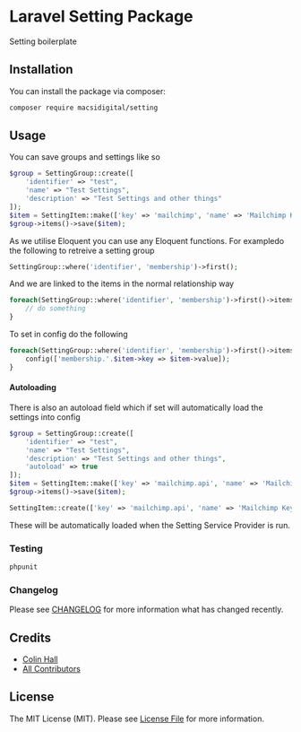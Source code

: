 # Laravel Setting Package

Setting boilerplate

## Installation

You can install the package via composer:

```bash
composer require macsidigital/setting
```

## Usage

You can save groups and settings like so

``` php
$group = SettingGroup::create([
    'identifier' => "test",
    'name' => "Test Settings",
    'description' => "Test Settings and other things"
]);
$item = SettingItem::make(['key' => 'mailchimp', 'name' => 'Mailchimp Key', 'description' => 'Your Mailchimp API key so we can enable communication with your Mailchimp account']);
$group->items()->save($item);
```

As we utilise Eloquent you can use any Eloquent functions.  For exampledo the following to retreive a setting group

``` php
SettingGroup::where('identifier', 'membership')->first();
```

And we are linked to the items in the normal relationship way

``` php
foreach(SettingGroup::where('identifier', 'membership')->first()->items){
	// do something
}
```

To set in config do the following

``` php
foreach(SettingGroup::where('identifier', 'membership')->first()->items as $item){
    config(['membership.'.$item->key => $item->value]);
}
```

#### Autoloading

There is also an autoload field which if set will automatically load the settings into config

``` php
$group = SettingGroup::create([
    'identifier' => "test",
    'name' => "Test Settings",
    'description' => "Test Settings and other things",
    'autoload' => true
]);
$item = SettingItem::make(['key' => 'mailchimp.api', 'name' => 'Mailchimp Key', 'description' => 'Your Mailchimp API key so we can enable communication with your Mailchimp account']);
$group->items()->save($item);

SettingItem::create(['key' => 'mailchimp.api', 'name' => 'Mailchimp Key', 'description' => 'Your Mailchimp API key so we can enable communication with your Mailchimp account', 'autoload' => true]);
```

These will be automatically loaded when the Setting Service Provider is run.

### Testing

``` bash
phpunit
```

### Changelog

Please see [CHANGELOG](CHANGELOG.md) for more information what has changed recently.

## Credits

- [Colin Hall](https://github.com/colinhall17)
- [All Contributors](../../contributors)

## License

The MIT License (MIT). Please see [License File](LICENSE.md) for more information.